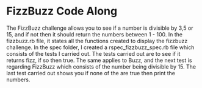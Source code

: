 # FizzBuzz Code Along
The FizzBuzz challenge allows you to see if a number is divisible by 3,5 or 15, and if not then it should return the numbers between 1 - 100. In the fizzbuzz.rb file, it states all the functions created to display the fizzbuzz challenge. In the spec folder, I created a rspec_fizzbuzz_spec.rb file which consists of the tests I carried out. The tests carried out are to see if it returns fizz, if so then true. The same applies to Buzz, and the next test is regarding FizzBuzz which consists of the number being divisible by 15. The last test carried out shows you if none of the are true then print the numbers.

